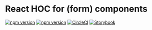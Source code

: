 # React HOC for (form) components

[![npm version](https://badge.fury.io/js/%40nexys%2Freactutils.svg)](https://www.npmjs.com/package/@nexys/reactutils)
[![npm version](https://img.shields.io/npm/v/@nexys/reactutils.svg)](https://www.npmjs.com/package/@nexys/reactutils)
[![CircleCI](https://circleci.com/gh/Nexysweb/react-hoc.svg?style=svg)](https://circleci.com/gh/Nexysweb/react-hoc)
[![Storybook](https://img.shields.io/badge/Storybook-available-FF4785?logo=data)](https://nexysweb.github.io/react-hoc/docs)

